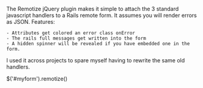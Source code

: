 

The Remotize jQuery plugin makes it simple to attach the 3 standard javascript handlers to a Rails remote form. It assumes you will render errors as JSON. Features:

    - Attributes get colored an error class onError
    - The rails full messages get written into the form
    - A hidden spinner will be revealed if you have embedded one in the form.

I used it across projects to spare myself having to rewrite the same old handlers.

  $('#myform').remotize()




